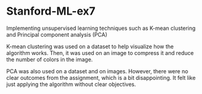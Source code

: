 # Stanford-ML-ex7

Implementing unsupervised learning techniques such as K-mean clustering and Principal component analysis (PCA)

K-mean clustering was used on a dataset to help visualize how the algorithm works. Then, it was used on an image to compress it and reduce the number of colors in the image.

PCA was also used on a dataset and on images. However, there were no clear outcomes from the assignment, which is a bit disappointing. It felt like just applying the algorithm without clear objectives.
